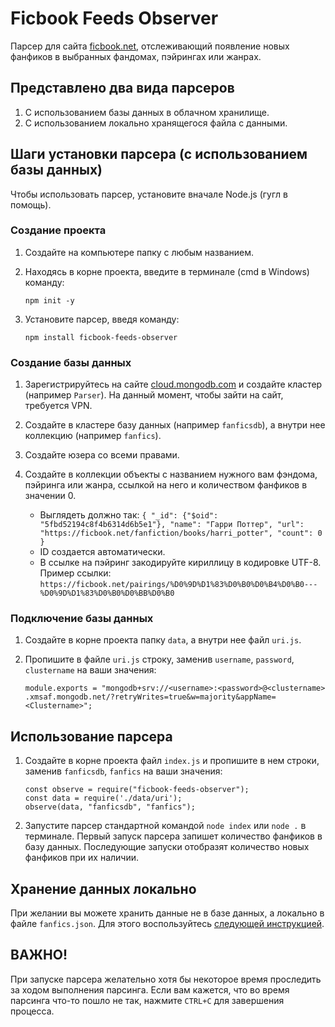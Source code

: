 # Ficbook Feeds Observer

Парсер для сайта [ficbook.net](https://ficbook.net), отслеживающий появление новых фанфиков в выбранных фандомах,
пэйрингах или жанрах.

## Представлено два вида парсеров

1. С использованием базы данных в облачном хранилище.
2. С использованием локально хранящегося файла с данными.

## Шаги установки парсера (с использованием базы данных)

Чтобы использовать парсер, установите вначале Node.js (гугл в помощь).

### Создание проекта

1. Создайте на компьютере папку с любым названием.
2. Находясь в корне проекта, введите в терминале (cmd в Windows) команду:

    ```
    npm init -y
    ```

3. Установите парсер, введя команду:

    ```
    npm install ficbook-feeds-observer
    ```

### Создание базы данных

1. Зарегистрируйтесь на сайте [cloud.mongodb.com](https://cloud.mongodb.com/) и создайте кластер (например `Parser`). На данный
   момент, чтобы зайти на сайт, требуется VPN.
2. Создайте в кластере базу данных (например `fanficsdb`), а внутри нее коллекцию (например `fanfics`).
3. Создайте юзера со всеми правами.
4. Создайте в коллекции объекты с названием нужного вам фэндома, пэйринга или жанра, ссылкой на него и количеством
   фанфиков в значении 0.

   - Выглядеть должно так:
     `{ "_id": {"$oid": "5fbd52194c8f4b6314d6b5e1"}, "name": "Гарри Поттер", "url": "https://ficbook.net/fanfiction/books/harri_potter", "count": 0 }`
   - ID создается автоматически.
   - В ссылке на пэйринг закодируйте кириллицу в кодировке UTF-8. Пример ссылки:
     `https://ficbook.net/pairings/%D0%9D%D1%83%D0%B0%D0%B4%D0%B0---%D0%9D%D1%83%D0%B0%D0%BB%D0%B0`

### Подключение базы данных

1. Создайте в корне проекта папку `data`, а внутри нее файл `uri.js`.
2. Пропишите в файле `uri.js` строку, заменив `username`, `password`, `clustername` на ваши значения:

    ```
    module.exports = "mongodb+srv://<username>:<password>@<clustername>
    .xmsaf.mongodb.net/?retryWrites=true&w=majority&appName=<Clustername>";
    ```

## Использование парсера

1. Создайте в корне проекта файл `index.js` и пропишите в нем строки, заменив `fanficsdb`, `fanfics` на ваши значения:

    ```
    const observe = require("ficbook-feeds-observer");
    const data = require('./data/uri');
    observe(data, "fanficsdb", "fanfics");
    ```

2. Запустите парсер стандартной командой `node index` или `node .` в терминале. Первый запуск парсера запишет количество фанфиков в базу данных.
   Последующие запуски отобразят количество новых фанфиков при их наличии.

## Хранение данных локально

При желании вы можете хранить данные не в базе данных, а локально в файле `fanfics.json`. Для этого
воспользуйтесь [следующей инструкцией](local/README.md).

## ВАЖНО!

При запуске парсера желательно хотя бы некоторое время проследить за ходом выполнения парсинга. Если вам кажется, что во
время парсинга что-то пошло не так, нажмите `CTRL+C` для завершения процесса.
